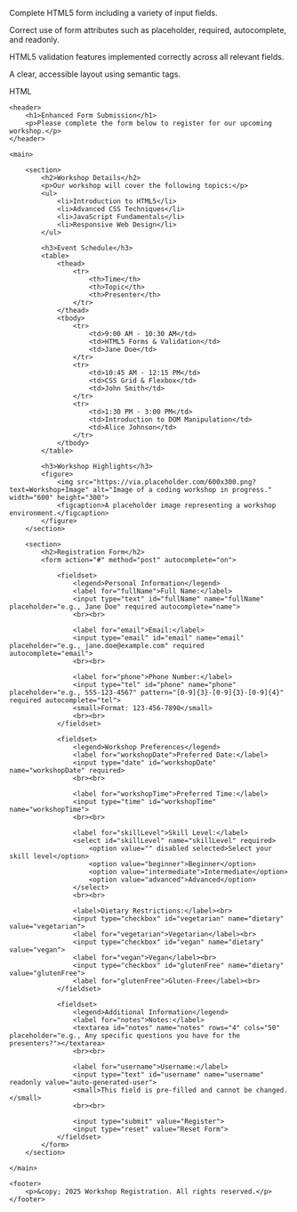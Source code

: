 

Complete HTML5 form including a variety of input fields.

Correct use of form attributes such as placeholder, required, autocomplete, and readonly.

HTML5 validation features implemented correctly across all relevant fields.

A clear, accessible layout using semantic tags.




HTML

<!DOCTYPE html>
<html lang="en">
<head>
    <meta charset="UTF-8">
    <meta name="viewport" content="width=device-width, initial-scale=1.0">
    <title>Enhanced Form Submission</title>
</head>
<body>

    <header>
        <h1>Enhanced Form Submission</h1>
        <p>Please complete the form below to register for our upcoming workshop.</p>
    </header>

    <main>
        
        <section>
            <h2>Workshop Details</h2>
            <p>Our workshop will cover the following topics:</p>
            <ul>
                <li>Introduction to HTML5</li>
                <li>Advanced CSS Techniques</li>
                <li>JavaScript Fundamentals</li>
                <li>Responsive Web Design</li>
            </ul>

            <h3>Event Schedule</h3>
            <table>
                <thead>
                    <tr>
                        <th>Time</th>
                        <th>Topic</th>
                        <th>Presenter</th>
                    </tr>
                </thead>
                <tbody>
                    <tr>
                        <td>9:00 AM - 10:30 AM</td>
                        <td>HTML5 Forms & Validation</td>
                        <td>Jane Doe</td>
                    </tr>
                    <tr>
                        <td>10:45 AM - 12:15 PM</td>
                        <td>CSS Grid & Flexbox</td>
                        <td>John Smith</td>
                    </tr>
                    <tr>
                        <td>1:30 PM - 3:00 PM</td>
                        <td>Introduction to DOM Manipulation</td>
                        <td>Alice Johnson</td>
                    </tr>
                </tbody>
            </table>

            <h3>Workshop Highlights</h3>
            <figure>
                <img src="https://via.placeholder.com/600x300.png?text=Workshop+Image" alt="Image of a coding workshop in progress." width="600" height="300">
                <figcaption>A placeholder image representing a workshop environment.</figcaption>
            </figure>
        </section>

        <section>
            <h2>Registration Form</h2>
            <form action="#" method="post" autocomplete="on">

                <fieldset>
                    <legend>Personal Information</legend>
                    <label for="fullName">Full Name:</label>
                    <input type="text" id="fullName" name="fullName" placeholder="e.g., Jane Doe" required autocomplete="name">
                    <br><br>

                    <label for="email">Email:</label>
                    <input type="email" id="email" name="email" placeholder="e.g., jane.doe@example.com" required autocomplete="email">
                    <br><br>
                    
                    <label for="phone">Phone Number:</label>
                    <input type="tel" id="phone" name="phone" placeholder="e.g., 555-123-4567" pattern="[0-9]{3}-[0-9]{3}-[0-9]{4}" required autocomplete="tel">
                    <small>Format: 123-456-7890</small>
                    <br><br>
                </fieldset>

                <fieldset>
                    <legend>Workshop Preferences</legend>
                    <label for="workshopDate">Preferred Date:</label>
                    <input type="date" id="workshopDate" name="workshopDate" required>
                    <br><br>
                    
                    <label for="workshopTime">Preferred Time:</label>
                    <input type="time" id="workshopTime" name="workshopTime">
                    <br><br>

                    <label for="skillLevel">Skill Level:</label>
                    <select id="skillLevel" name="skillLevel" required>
                        <option value="" disabled selected>Select your skill level</option>
                        <option value="beginner">Beginner</option>
                        <option value="intermediate">Intermediate</option>
                        <option value="advanced">Advanced</option>
                    </select>
                    <br><br>

                    <label>Dietary Restrictions:</label><br>
                    <input type="checkbox" id="vegetarian" name="dietary" value="vegetarian">
                    <label for="vegetarian">Vegetarian</label><br>
                    <input type="checkbox" id="vegan" name="dietary" value="vegan">
                    <label for="vegan">Vegan</label><br>
                    <input type="checkbox" id="glutenFree" name="dietary" value="glutenFree">
                    <label for="glutenFree">Gluten-Free</label><br>
                </fieldset>

                <fieldset>
                    <legend>Additional Information</legend>
                    <label for="notes">Notes:</label>
                    <textarea id="notes" name="notes" rows="4" cols="50" placeholder="e.g., Any specific questions you have for the presenters?"></textarea>
                    <br><br>

                    <label for="username">Username:</label>
                    <input type="text" id="username" name="username" readonly value="auto-generated-user">
                    <small>This field is pre-filled and cannot be changed.</small>
                    <br><br>

                    <input type="submit" value="Register">
                    <input type="reset" value="Reset Form">
                </fieldset>
            </form>
        </section>

    </main>

    <footer>
        <p>&copy; 2025 Workshop Registration. All rights reserved.</p>
    </footer>

</body>
</html>
